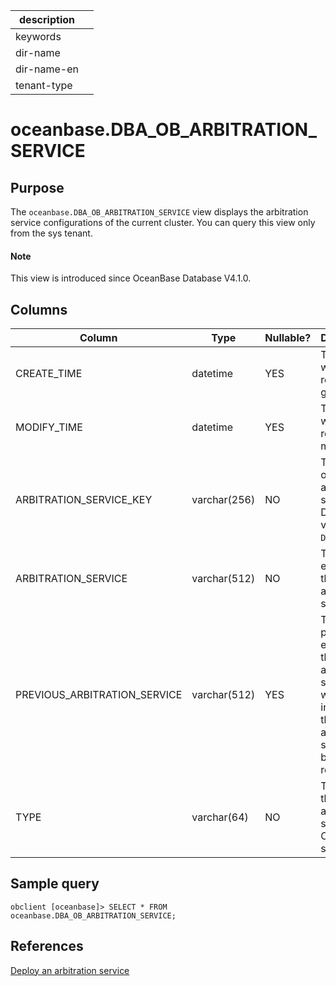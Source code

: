 |description||
|---|---|
|keywords||
|dir-name||
|dir-name-en||
|tenant-type||

# oceanbase.DBA_OB_ARBITRATION_SERVICE

## Purpose

The `oceanbase.DBA_OB_ARBITRATION_SERVICE` view displays the arbitration service configurations of the current cluster. You can query this view only from the sys tenant. 

<main id="notice" type='explain'>

  <h4>Note</h4>

  <p>This view is introduced since OceanBase Database V4.1.0. </p>
</main>

## Columns

| Column | Type | Nullable? | Description |
| --- | --- | --- | --- |
| CREATE_TIME | datetime | YES | The time when the record was generated. |
| MODIFY_TIME | datetime | YES | The time when the record was modified. |
| ARBITRATION_SERVICE_KEY | varchar(256) | NO | The name of the arbitration service. Default value: `DEFAULT`. |
| ARBITRATION_SERVICE | varchar(512) | NO | The endpoint of the arbitration service. |
| PREVIOUS_ARBITRATION_SERVICE | varchar(512) | YES | The previous endpoint of the arbitration service, which indicates that the arbitration service is being replaced. |
| TYPE | varchar(64) | NO | The type of the arbitration service. Only `ADDR` is supported. |

## Sample query

```shell
obclient [oceanbase]> SELECT * FROM oceanbase.DBA_OB_ARBITRATION_SERVICE;
```

<!--
The query result is as follows:
```shell
```
-->

## References

[Deploy an arbitration service](../../../../400.deploy/300.deploy-oceanbase-enterprise-edition/400.deploy-through-the-command-line/200.deploy-the-oceanbase-cluster-command-line/200.deploy-the-quorum-high-availability-service.md)
